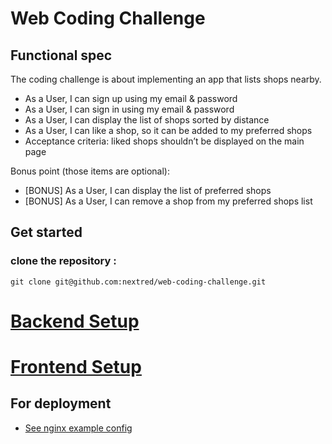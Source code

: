 # Web  Coding Challenge

## Functional spec
  The coding challenge is about implementing an app that lists shops nearby.

  - As a User, I can sign up using my email & password
  - As a User, I can sign in using my email & password
  - As a User, I can display the list of shops sorted by distance
  - As a User, I can like a shop, so it can be added to my preferred shops
  - Acceptance criteria: liked shops shouldn’t be displayed on the main page
  
  Bonus point (those items are optional):

  - [BONUS] As a User, I can display the list of preferred shops
  - [BONUS] As a User, I can remove a shop from my preferred shops list

## Get started

### clone the repository : 

```
git clone git@github.com:nextred/web-coding-challenge.git
```
#
# [Backend Setup](backend/readme.md)

# [Frontend Setup](frontend/README.md)

## For deployment

- [See nginx example config](deploy/dev.remote-backend.ma.conf)
